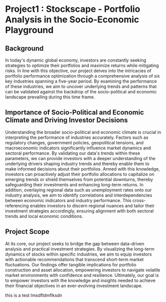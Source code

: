 # Project1 : Stockscape - Portfolio Analysis in the Socio-Economic Playground 
## Background 
In today's dynamic global economy, investors are constantly seeking strategies to optimize their portfolios and maximize returns while mitigating risks. In line with this objective, our project delves into the intricacies of portfolio performance optimization through a comprehensive analysis of six key industries spanning a five-year period. By examining the performance of these industries, we aim to uncover underlying trends and patterns that can be validated against the backdrop of the socio-political and economic landscape prevailing during this time frame.
## Importance of Socio-Political and Economic Climate and Driving Investor Decisions
Understanding the broader socio-political and economic climate is crucial in interpreting the performance of industries accurately. Factors such as regulatory changes, government policies, geopolitical tensions, and macroeconomic indicators significantly influence market dynamics and sectoral performance. By validating our data's trends within these parameters, we can provide investors with a deeper understanding of the underlying drivers shaping industry trends and thereby enable them to make informed decisions about their portfolios. Armed with this knowledge, investors can proactively adjust their portfolio allocations to capitalize on emerging trends or shield themselves from potential downturns, thereby safeguarding their investments and enhancing long-term returns.
In addition, overlaying regional data such as unemployment rates onto our industry analysis, we aim to identify correlations and interdependencies between economic indicators and industry performance. This cross-referencing enables investors to discern regional nuances and tailor their investment strategies accordingly, ensuring alignment with both sectoral trends and local economic conditions.
## Project Scope 
At its core, our project seeks to bridge the gap between data-driven analysis and practical investment strategies. By visualizing the long-term dynamics of stocks within specific industries, we aim to equip investors with actionable recommendations that transcend short-term market fluctuations. Our findings offer tangible implications for portfolio construction and asset allocation, empowering investors to navigate volatile market environments with confidence and resilience. Ultimately, our goal is to empower investors with the knowledge and insights needed to achieve their financial objectives in an ever-evolving investment landscape. 



this is a test lmsdfldmflksdn